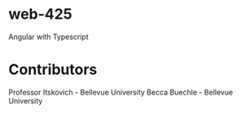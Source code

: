 # web-425
Angular with Typescript 

# Contributors

Professor Itskovich - Bellevue University Becca Buechle - Bellevue University
